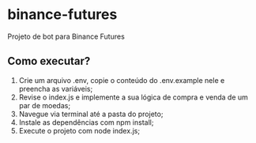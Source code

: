 # binance-futures

Projeto de bot para Binance Futures

## Como executar?

1. Crie um arquivo .env, copie o conteúdo do .env.example nele e preencha as variáveis;
2. Revise o index.js e implemente a sua lógica de compra e venda de um par de moedas;
3. Navegue via terminal até a pasta do projeto;
4. Instale as dependências com npm install;
5. Execute o projeto com node index.js;
